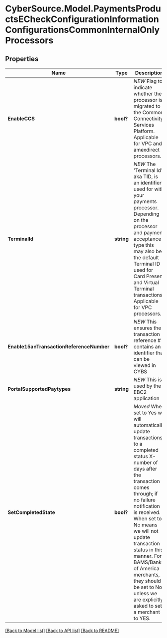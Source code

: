 # CyberSource.Model.PaymentsProductsECheckConfigurationInformationConfigurationsCommonInternalOnlyProcessors
## Properties

Name | Type | Description | Notes
------------ | ------------- | ------------- | -------------
**EnableCCS** | **bool?** | *NEW* Flag to indicate whether the processor is migrated to the Common Connectivity Services Platform. Applicable for VPC and amexdirect processors.  | [optional] 
**TerminalId** | **string** | *NEW* The &#39;Terminal Id&#39; aka TID, is an identifier used for with your payments processor. Depending on the processor and payment acceptance type this may also be the default Terminal ID used for Card Present and Virtual Terminal transactions. Applicable for VPC processors.  | [optional] 
**Enable15anTransactionReferenceNumber** | **bool?** | *NEW* This ensures the transaction reference # contains an identifier that can be viewed in CYBS | [optional] [default to true]
**PortalSupportedPaytypes** | **string** | *NEW* This is used by the EBC2 application | [optional] [default to "CHECK"]
**SetCompletedState** | **bool?** | *Moved* When set to Yes we will automatically update transactions to a completed status X-number of days after the transaction comes through; if no failure notification is received. When set to No means we will not update transaction status in this manner. For BAMS/Bank of America merchants, they should be set to No unless we are explicitly asked to set a merchant to YES. | [optional] [default to false]

[[Back to Model list]](../README.md#documentation-for-models) [[Back to API list]](../README.md#documentation-for-api-endpoints) [[Back to README]](../README.md)

